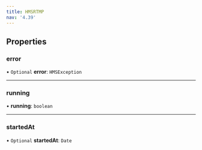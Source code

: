 ```yaml
---
title: HMSRTMP
nav: '4.39'
---
```


## Properties

### error

• `Optional` **error**: `HMSException`

---

### running

• **running**: `boolean`

---

### startedAt

• `Optional` **startedAt**: `Date`

